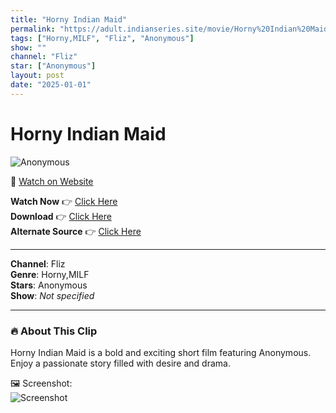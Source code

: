 ```yaml
---
title: "Horny Indian Maid"
permalink: "https://adult.indianseries.site/movie/Horny%20Indian%20Maid"
tags: ["Horny,MILF", "Fliz", "Anonymous"]
show: ""
channel: "Fliz"
star: ["Anonymous"]
layout: post
date: "2025-01-01"
---
```


# Horny Indian Maid

![Anonymous](https://shorts.desisins.com/wp-content/uploads/2023/12/Indian-Maid-DesiSins.com_.jpg)

🔗 [Watch on Website](https://adult.indianseries.site/movie/Horny%20Indian%20Maid)

**Watch Now** 👉 [Click Here](https://adult.indianseries.site/movie/Horny%20Indian%20Maid)  
**Download** 👉 [Click Here](https://adult.indianseries.site/movie/Horny%20Indian%20Maid)  
**Alternate Source** 👉 [Click Here](https://adult.indianseries.site/movie/Horny%20Indian%20Maid)

---

**Channel**: Fliz  
**Genre**: Horny,MILF  
**Stars**: Anonymous  
**Show**: *Not specified*

---

### 🔥 About This Clip

Horny Indian Maid is a bold and exciting short film featuring Anonymous. Enjoy a passionate story filled with desire and drama.
 
🖼️ Screenshot:  
![Screenshot](https://shorts.desisins.com/wp-content/uploads/2023/12/Indian-Maid-DesiSins.com_.jpg)
